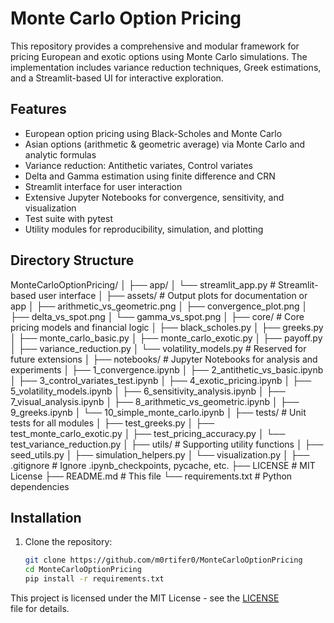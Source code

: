 # Monte Carlo Option Pricing

This repository provides a comprehensive and modular framework for pricing European and exotic options using Monte Carlo simulations. The implementation includes variance reduction techniques, Greek estimations, and a Streamlit-based UI for interactive exploration.

## Features

- European option pricing using Black-Scholes and Monte Carlo
- Asian options (arithmetic & geometric average) via Monte Carlo and analytic formulas
- Variance reduction: Antithetic variates, Control variates
- Delta and Gamma estimation using finite difference and CRN
- Streamlit interface for user interaction
- Extensive Jupyter Notebooks for convergence, sensitivity, and visualization
- Test suite with pytest
- Utility modules for reproducibility, simulation, and plotting



## Directory Structure

MonteCarloOptionPricing/
│
├── app/
│ └── streamlit_app.py # Streamlit-based user interface
│
├── assets/ # Output plots for documentation or app
│ ├── arithmetic_vs_geometric.png
│ ├── convergence_plot.png
│ ├── delta_vs_spot.png
│ └── gamma_vs_spot.png
│
├── core/ # Core pricing models and financial logic
│ ├── black_scholes.py
│ ├── greeks.py
│ ├── monte_carlo_basic.py
│ ├── monte_carlo_exotic.py
│ ├── payoff.py
│ ├── variance_reduction.py
│ └── volatility_models.py # Reserved for future extensions
│
├── notebooks/ # Jupyter Notebooks for analysis and experiments
│ ├── 1_convergence.ipynb
│ ├── 2_antithetic_vs_basic.ipynb
│ ├── 3_control_variates_test.ipynb
│ ├── 4_exotic_pricing.ipynb
│ ├── 5_volatility_models.ipynb
│ ├── 6_sensitivity_analysis.ipynb
│ ├── 7_visual_analysis.ipynb
│ ├── 8_arithmetic_vs_geometric.ipynb
│ ├── 9_greeks.ipynb
│ └── 10_simple_monte_carlo.ipynb
│
├── tests/ # Unit tests for all modules
│ ├── test_greeks.py
│ ├── test_monte_carlo_exotic.py
│ ├── test_pricing_accuracy.py
│ └── test_variance_reduction.py
│
├── utils/ # Supporting utility functions
│ ├── seed_utils.py
│ ├── simulation_helpers.py
│ └── visualization.py
│
├── .gitignore # Ignore .ipynb_checkpoints, pycache, etc.
├── LICENSE # MIT License
├── README.md # This file
└── requirements.txt # Python dependencies

## Installation
1. Clone the repository:
   ```bash
   git clone https://github.com/m0rtifer0/MonteCarloOptionPricing
   cd MonteCarloOptionPricing
   pip install -r requirements.txt

This project is licensed under the MIT License - see the [LICENSE](LICENSE) file for details.